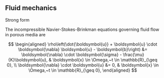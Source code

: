 
<h2> Fluid mechanics </h2>

Strong form

The incompressible Navier-Stokes-Brinkman equations governing fluid flow in porous media are

$$
\begin{aligned}
    \rho\left(\dot{\boldsymbol{u}} + \boldsymbol{u} \cdot \boldsymbol{\nabla} \boldsymbol{u} - \boldsymbol{b}\right) &= \boldsymbol{\nabla} \cdot \boldsymbol{\sigma} - \frac{\mu}{K}\boldsymbol{u}, & \boldsymbol{x} \in \Omega,~t \in \mathbb{R}_{\geq 0}, \\
    \boldsymbol{\nabla} \cdot \boldsymbol{u} &= 0, & \boldsymbol{x} \in \Omega,~t \in \mathbb{R}_{\geq 0},
\end{aligned}
$$
